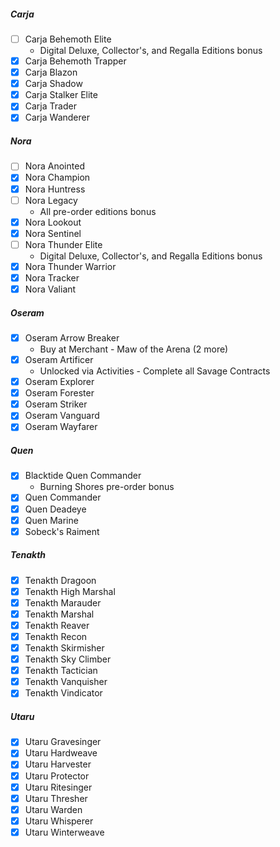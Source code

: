 ##### Carja
- [ ] Carja Behemoth Elite
	- Digital Deluxe, Collector's, and Regalla Editions bonus
- [x] Carja Behemoth Trapper
- [x] Carja Blazon
- [x] Carja Shadow
- [x] Carja Stalker Elite
- [x] Carja Trader
- [x] Carja Wanderer
##### Nora
- [ ] Nora Anointed
- [x] Nora Champion
- [x] Nora Huntress
- [ ] Nora Legacy
	- All pre-order editions bonus
- [x] Nora Lookout
- [x] Nora Sentinel
- [ ] Nora Thunder Elite
	- Digital Deluxe, Collector's, and Regalla Editions bonus
- [x] Nora Thunder Warrior
- [x] Nora Tracker
- [x] Nora Valiant
##### Oseram
- [x] Oseram Arrow Breaker
	- Buy at Merchant - Maw of the Arena (2 more)
- [x] Oseram Artificer
	- Unlocked via Activities - Complete all Savage Contracts
- [x] Oseram Explorer
- [x] Oseram Forester
- [x] Oseram Striker
- [x] Oseram Vanguard
- [x] Oseram Wayfarer
##### Quen
- [x] Blacktide Quen Commander
	- Burning Shores pre-order bonus
- [x] Quen Commander
- [x] Quen Deadeye
- [x] Quen Marine
- [x] Sobeck's Raiment

##### Tenakth
- [x] Tenakth Dragoon
- [x] Tenakth High Marshal
- [x] Tenakth Marauder
- [x] Tenakth Marshal
- [x] Tenakth Reaver
- [x] Tenakth Recon
- [x] Tenakth Skirmisher
- [x] Tenakth Sky Climber
- [x] Tenakth Tactician
- [x] Tenakth Vanquisher
- [x] Tenakth Vindicator

##### Utaru
- [x] Utaru Gravesinger
- [x] Utaru Hardweave
- [x] Utaru Harvester
- [x] Utaru Protector
- [x] Utaru Ritesinger
- [x] Utaru Thresher
- [x] Utaru Warden
- [x] Utaru Whisperer
- [x] Utaru Winterweave